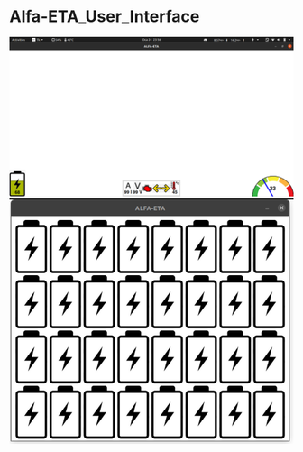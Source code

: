 # Alfa-ETA_User_Interface
![alt text](https://github.com/baransolmaz/Alfa-ETA_User_Interface/blob/24Ocak/Current%20Status%20Images/5.png?raw=true)
![alt text](https://github.com/baransolmaz/Alfa-ETA_User_Interface/blob/27Ocak2/Current%20Status%20Images/all2.png?raw=true)

